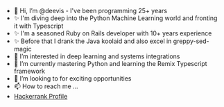 - 👋 Hi, I’m @deevis - I've been programming 25+ years
- ✨ I'm diving deep into the Python Machine Learning world and fronting it with Typescript
- ✨ I'm a seasoned Ruby on Rails developer with 10+ years experience
- ✨ Before that I drank the Java koolaid and also excel in greppy-sed-magic
- 👀 I’m interested in deep learning and systems integrations
- 🌱 I’m currently mastering Python and learning the Remix Typescript framework
- 💞️ I’m looking to for exciting opportunities
- 📫 How to reach me ...
- [Hackerrank Profile](https://www.hackerrank.com/darren_hicks)

<!---
deevis/deevis is a ✨ special ✨ repository because its `README.md` (this file) appears on your GitHub profile.
You can click the Preview link to take a look at your changes.
--->
